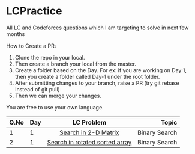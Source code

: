 # LCPractice
All LC and Codeforces questions which I am targeting to solve in next few months

How to Create a PR:
1. Clone the repo in your local.
2. Then create a branch your local from the master.
2. Create a folder based on the Day. For ex: if you are working on Day 1, then you create a folder called Day-1 under the root folder.
3. After submitting changes to your branch, raise a PR (try git rebase instead of git pull)
4. Then we can merge your changes.

You are free to use your own language.

| Q.No | Day      | LC Problem     | Topic     |
| :------------- | :------------- | :----------: | -----------: |
| 1 | 1 | [Search in 2-D Matrix](https://leetcode.com/problems/search-a-2d-matrix/)   | Binary Search   |
| 2 | 1 | [Search in rotated sorted array](https://leetcode.com/problems/search-in-rotated-sorted-array/) | Binary Search |
